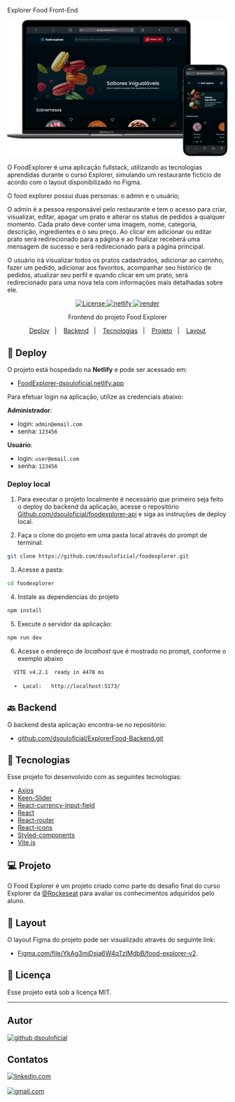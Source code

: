 Explorer Food Front-End

![preview](./src/assets/preview.png)

O FoodExplorer é uma aplicação fullstack, utilizando as tecnologias aprendidas durante o curso Explorer, simulando um restaurante fictício de acordo com o layout disponibilizado no Figma.

O food explorer possui duas personas: o admin e o usuário;

O admin é a pessoa responsável pelo restaurante e tem o acesso para criar, visualizar, editar, apagar um prato e alterar os status de pedidos a qualquer momento. Cada prato deve conter uma imagem, nome, categoria, descrição, ingredientes e o seu preço. Ao clicar em adicionar ou editar prato será redirecionado para a página e ao finalizar receberá uma mensagem de sucesso e será redirecionado para a página principal.

O usuário irá visualizar todos os pratos cadastrados, adicionar ao carrinho, fazer um pedido, adicionar aos favoritos, acompanhar seu histórico de pedidos, atualizar seu perfil e quando clicar em um prato, será redirecionado para uma nova tela com informações mais detalhadas sobre ele.
<br/>

<p align="center">
  <a href="#memo-licença">
    <img alt="License" src="https://img.shields.io/static/v1?style=flat&label=license&message=MIT&color=4AF2C3">
  </a>
  
  <a href="https://app.netlify.com/sites/foodexplorer-douloficial/deploys">
    <img alt="netlify" src="https://api.netlify.com/api/v1/badges/c5365dc5-820c-429f-a26e-5b9f238cc0b9/deploy-status">
  </a>
  
  <a href="#-backend">
    <img alt="render" src="https://img.shields.io/website?down_color=lightgrey&down_message=deploy&label=render&logo=render&logoColor=4AF2C3&style=flat&up_color=4AF2C3&up_message=online&url=https%3A%2F%2Ffoodexplorer-api-owmn.onrender.com%2F">
  </a> 
</p>


<p align="center">
Frontend do projeto Food Explorer</p>

<p align="center">
  <a href="#-deploy">Deploy</a>&nbsp;&nbsp;&nbsp;|&nbsp;&nbsp;&nbsp;
  <a href="#-backend">Backend</a>&nbsp;&nbsp;&nbsp;|&nbsp;&nbsp;&nbsp;
  <a href="#-tecnologias">Tecnologias</a>&nbsp;&nbsp;&nbsp;|&nbsp;&nbsp;&nbsp;
  <a href="#-projeto">Projeto</a>&nbsp;&nbsp;&nbsp;|&nbsp;&nbsp;&nbsp;
  <a href="#-layout">Layout</a>
<!--   <a href="#memo-licença">Licença</a>&nbsp;&nbsp;&nbsp;|&nbsp;&nbsp;&nbsp; -->
</p>

## 🚀 Deploy

O projeto está hospedado na **Netlify** e pode ser acessado em:
- [FoodExplorer-dsouloficial.netlify.app](https://foodexplorer-dsouloficial.netlify.app/)

Para efetuar login na aplicação, utilize as credenciais abaixo:

**Administrador**:
  - login: `admin@email.com`
  - senha: `123456`

**Usuário**:
  - login: `user@email.com`
  - senha: `123456`

### Deploy local

1. Para executar o projeto localmente é necessário que primeiro seja feito o deploy do backend da aplicação, acesse o repositório
[Github.com/dsouloficial/foodexplorer-api](https://github.com/dsouloficial/foodexplorer-api#%EF%B8%8F-deploy-local) e siga as instruções de deploy local.

2. Faça o clone do projeto em uma pasta local através do prompt de terminal:
```bash
git clone https://github.com/dsouloficial/foodexplorer.git
```
3. Acesse a pasta:
```bash
cd foodexplorer
```
4. Instale as dependencias do projeto
```bash
npm install
```
5. Execute o servidor da aplicação:
```bash
npm run dev
```
6. Acesse o endereço de *localhost* que é mostrado no prompt, conforme o exemplo abaixo
```
  VITE v4.2.1  ready in 4478 ms

  ➜  Local:   http://localhost:5173/
```

## 🔙 Backend

O backend desta aplicação encontra-se no repositório: 
- [github.com/dsouloficial/ExplorerFood-Backend.git](https://github.com/dsouloficial/ExplorerFood-Backend.git)

## 🦾 Tecnologias

Esse projeto foi desenvolvido com as seguintes tecnologias:

- [Axios](https://axios-http.com/)
- [Keen-Slider](https://keen-slider.io/)
- [React-currency-input-field](https://github.com/cchanxzy/react-currency-input-field)
- [React](https://react.dev/)
- [React-router](https://reactrouter.com/)
- [React-icons](https://react-icons.github.io/react-icons)
- [Styled-components](https://styled-components.com)
- [Vite.js](https://vitejs.dev)

## 💻 Projeto

O Food Explorer é um projeto criado como parte do desafio final do curso Explorer da [@Rockeseat](https://www.rocketseat.com.br/) para avaliar os conhecimentos adquiridos pelo aluno.

## 🔖 Layout

O layout Figma do projeto pode ser visualizado através do seguinte link:  
- [Figma.com/file/YkAg3miDsja6W4qTzIMdbB/food-explorer-v2](https://www.figma.com/file/YkAg3miDsja6W4qTzIMdbB/food-explorer-v2-(rocketseat)?node-id=0%3A1&viewer=1).

## :memo: Licença

Esse projeto está sob a licença MIT.

---
## Autor  

<a href="https://github.com/dsouloficial/">
    <img alt="github dsouloficial" src="https://img.shields.io/static/v1?style=social&logo=github&label=github&message=dsouloficial&color=4AF2C3">
</a> 


## Contatos  

  <a href="https://www.linkedin.com/in/Denilson-Bernardo/">
    <img alt="linkedin.com" src="https://img.shields.io/static/v1?style=social&logo=linkedin&label=linkedin&message=Denilson-Bernardo">
  </a> 
  <br/><br/>
  <a href="mailto:denilsonbnascimento07@gmail.com">
    <img alt="gmail.com" src="https://img.shields.io/static/v1?style=social&logo=gmail&label=gmail&message=denilsonbnascimento07@gmail.com">
  </a> 
 
